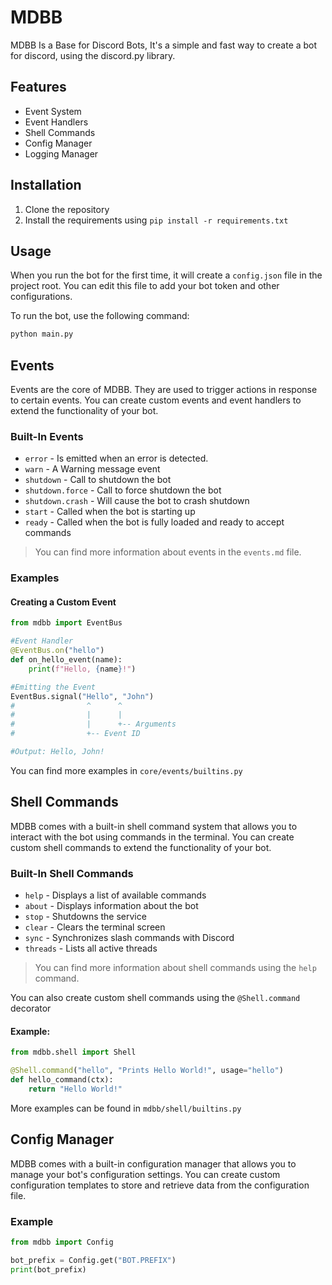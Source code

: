 # MDBB
MDBB Is a Base for Discord Bots, It's a simple and fast way to create a bot for discord, using the discord.py library.

## Features
- Event System
- Event Handlers
- Shell Commands
- Config Manager
- Logging Manager

## Installation
1. Clone the repository
2. Install the requirements using `pip install -r requirements.txt`

## Usage
When you run the bot for the first time, it will create a `config.json` file in the project root. You can edit this file to add your bot token and other configurations.

To run the bot, use the following command:
```bash
python main.py
```

## Events
Events are the core of MDBB. They are used to trigger actions in response to certain events. You can create custom events and event handlers to extend the functionality of your bot.

### Built-In Events
- `error` - Is emitted when an error is detected.
- `warn` - A Warning message event
- `shutdown` - Call to shutdown the bot
- `shutdown.force` - Call to force shutdown the bot
- `shutdown.crash` - Will cause the bot to crash shutdown
- `start` - Called when the bot is starting up
- `ready` - Called when the bot is fully loaded and ready to accept commands
> You can find more information about events in the `events.md` file.

### Examples
#### Creating a Custom Event
```py
from mdbb import EventBus

#Event Handler
@EventBus.on("hello")
def on_hello_event(name):
    print(f"Hello, {name}!")

#Emitting the Event
EventBus.signal("Hello", "John")
#                ^      ^
#                |      |
#                |      +-- Arguments
#                +-- Event ID

#Output: Hello, John!
```
You can find more examples in `core/events/builtins.py`

## Shell Commands
MDBB comes with a built-in shell command system that allows you to interact with the bot using commands in the terminal. You can create custom shell commands to extend the functionality of your bot.

### Built-In Shell Commands
- `help` - Displays a list of available commands
- `about` - Displays information about the bot
- `stop` - Shutdowns the service
- `clear` - Clears the terminal screen
- `sync` - Synchronizes slash commands with Discord
- `threads` - Lists all active threads
> You can find more information about shell commands using the `help` command.

You can also create custom shell commands using the `@Shell.command` decorator

#### Example:
```py
from mdbb.shell import Shell

@Shell.command("hello", "Prints Hello World!", usage="hello")
def hello_command(ctx):
    return "Hello World!"
```
More examples can be found in `mdbb/shell/builtins.py`

## Config Manager
MDBB comes with a built-in configuration manager that allows you to manage your bot's configuration settings. You can create custom configuration templates to store and retrieve data from the configuration file.

### Example
```py
from mdbb import Config

bot_prefix = Config.get("BOT.PREFIX") 
print(bot_prefix)
```